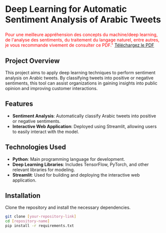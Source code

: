 # Deep Learning for Automatic Sentiment Analysis of Arabic Tweets

### 
<span style="color:red;">Pour une meilleure appréhension des concepts du machine/deep learning, de l'analyse des sentiments, du traitement du langage naturel, entre autres, je vous recommande vivement de consulter ce PDF." [Téléchargez le PDF](Deep_learning_pour_l_analyse_automatique_du_sentiment_des_tweets_arabes.pdf)</span>

## Project Overview

This project aims to apply deep learning techniques to perform sentiment analysis on Arabic tweets. By classifying tweets into positive or negative sentiments, this tool can assist organizations in gaining insights into public opinion and improving customer interactions.

## Features

- **Sentiment Analysis**: Automatically classify Arabic tweets into positive or negative sentiments.
- **Interactive Web Application**: Deployed using Streamlit, allowing users to easily interact with the model.

## Technologies Used

- **Python**: Main programming language for development.
- **Deep Learning Libraries**: Includes TensorFlow, PyTorch, and other relevant libraries for modeling.
- **Streamlit**: Used for building and deploying the interactive web application.

## Installation

Clone the repository and install the necessary dependencies.

```bash
git clone [your-repository-link]
cd [repository-name]
pip install -r requirements.txt
